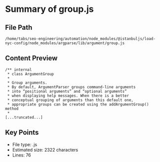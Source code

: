 # Summary of group.js
  
## File Path
`/home/tabs/seo-engineering/automation/node_modules/@istanbuljs/load-nyc-config/node_modules/argparse/lib/argument/group.js`

## Content Preview
```
/** internal
 * class ArgumentGroup
 *
 * Group arguments.
 * By default, ArgumentParser groups command-line arguments
 * into “positional arguments” and “optional arguments”
 * when displaying help messages. When there is a better
 * conceptual grouping of arguments than this default one,
 * appropriate groups can be created using the addArgumentGroup() method
 *
[...truncated...]
```

## Key Points
- File type: .js
- Estimated size: 2322 characters
- Lines: 76
